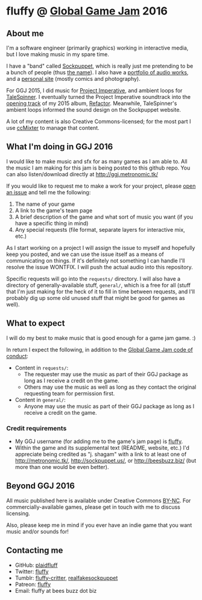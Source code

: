 # fluffy @ [Global Game Jam](http://globalgamejam.org/) 2016

## About me

I'm a software engineer (primarily graphics) working in interactive media, but I love making music in my spare time.

I have a "band" called [Sockpuppet](http://sockpuppet.us/), which is really just me pretending to be a bunch of people (thus [the name](https://en.wikipedia.org/wiki/Sockpuppet_(Internet))). I also have a [portfolio of audio works](http://metronomic.tk/), and a [personal site](http://beesbuzz.biz/) (mostly comics and photography).

For GGJ 2015, I did music for [Project Imperative](http://globalgamejam.org/2015/games/project-imperative), and ambient loops for [TaleSpinner](http://globalgamejam.org/2015/games/talespinner). I eventually turned the Project Imperative soundtrack into the [opening track](http://music.sockpuppet.us/track/little-bouncing-ball) of my 2015 album, [Refactor](http://music.sockpuppet.us/album/refactor). Meanwhile, TaleSpinner's ambient loops informed the sound design on the Sockpuppet website.

A lot of my content is also Creative Commons-licensed; for the most part I use [ccMixter](http://ccmixter.org/people/fluffy) to manage that content.

## What I'm doing in GGJ 2016

I would like to make music and sfx for as many games as I am able to. All the music I am making for this jam is being posted to this github repo. You can also listen/download directly at http://ggj.metronomic.tk/

If you would like to request me to make a work for your project, please [open an issue](https://github.com/plaidfluff/ggj2016-music/issues/new) and tell me the following:

1. The name of your game
2. A link to the game's team page
3. A brief description of the game and what sort of music you want (if you have a specific thing in mind)
4. Any special requests (file format, separate layers for interactive mix, etc.)

As I start working on a project I will assign the issue to myself and hopefully keep you posted, and we can use the issue itself as a means of communicating on things. If it's definitely not something I can handle I'll resolve the issue WONTFIX. I will push the actual audio into this repository.

Specific requests will go into the `requests/` directory. I will also have a directory of generally-available stuff, `general/`, which is a free for all (stuff that I'm just making for the heck of it to fill in time between requests, and I'll probably dig up some old unused stuff that might be good for games as well).

## What to expect

I will do my best to make music that is good enough for a game jam game. :)

In return I expect the following, in addition to the [Global Game Jam code of conduct](http://globalgamejam.org/code-conduct-legal-policies):

* Content in `requests/`:
    * The requester may use the music as part of their GGJ package as long as I receive a credit on the game.
    * Others may use the music as well as long as they contact the original requesting team for permission first.
* Content in `general/`:
    * Anyone may use the music as part of their GGJ package as long as I receive a credit on the game.

### Credit requirements

* My GGJ username (for adding me to the game's jam page) is [fluffy](http://globalgamejam.org/users/fluffy).
* Within the game and its supplemental text (README, website, etc.) I'd appreciate being credited as "j. shagam" with a link to at least one of http://metronomic.tk/, http://sockpuppet.us/, or http://beesbuzz.biz/ (but more than one would be even better).

## Beyond GGJ 2016

All music published here is available under Creative Commons [BY-NC](http://creativecommons.org/licenses/by-nc/4.0/). For commercially-available games, please get in touch with me to discuss licensing.

Also, please keep me in mind if you ever have an indie game that you want music and/or sounds for!

## Contacting me

* GitHub: [plaidfluff](https://github.com/plaidfluff)
* Twitter: [fluffy](http://twitter.com/fluffy)
* Tumblr: [fluffy-critter](http://tumblr.beesbuzz.biz), [realfakesockpuppet](http://blog.sockpuppet.us/)
* Patreon: [fluffy](http://patreon.com/fluffy)
* Email: fluffy at bees buzz dot biz
